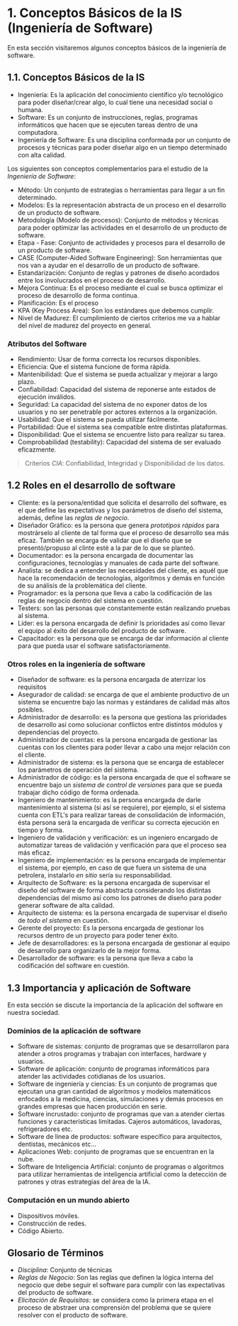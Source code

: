 # 1. Conceptos Básicos de la IS (Ingeniería de Software)

En esta sección visitaremos algunos conceptos básicos de la ingeniería de
software.

## 1.1. Conceptos Básicos de la IS

- Ingeniería: Es la aplicación del conocimiento científico y/o tecnológico para
  poder diseñar/crear algo, lo cual tiene una necesidad social o humana.
- Software: Es un conjunto de instrucciones, reglas, programas informáticos que
  hacen que se ejecuten tareas dentro de una computadora.
- Ingeniería de Software: Es una disciplina conformada por un conjunto de
  procesos y técnicas para poder diseñar algo en un tiempo determinado con alta
  calidad.

Los siguientes son conceptos complementarios para el estudio de la _Ingeniería
de Software_:

- Método: Un conjunto de estrategias o herramientas para llegar a un fin
  determinado.
- Modelos: Es la representación abstracta de un proceso en el desarrollo de un
  producto de software.
- Metodología (Modelo de procesos): Conjunto de métodos y técnicas para poder
  optimizar las actividades en el desarrollo de un producto de software.
- Etapa - Fase: Conjunto de actividades y procesos para el desarrollo de un
  producto de software.
- CASE (Computer-Aided Software Engineering): Son herramientas que nos van a
  ayudar en el desarrollo de un producto de software.
- Estandarización: Conjunto de reglas y patrones de diseño acordados entre los
  involucrados en el proceso de desarrollo.
- Mejora Continua: Es el proceso mediante el cual se busca optimizar el proceso
  de desarrollo de forma continua.
- Planificación: Es el proceso
- KPA (Key Process Area): Son los estándares que debemos cumplir.
- Nivel de Madurez: El cumplimiento de ciertos criterios me va a hablar del
  nivel de madurez del proyecto en general.

### Atributos del Software

- Rendimiento: Usar de forma correcta los recursos disponibles.
- Eficiencia: Que el sistema funcione de forma rápida.
- Mantenibilidad: Que el sistema se pueda actualizar y mejorar a largo plazo.
- Confiabilidad: Capacidad del sistema de reponerse ante estados de ejecución
  inválidos.
- Seguridad: La capacidad del sistema de no exponer datos de los usuarios y no
  ser penetrable por actores externos a la organización.
- Usabilidad: Que el sistema se pueda utilizar fácilmente.
- Portabilidad: Que el sistema sea compatible entre distintas plataformas.
- Disponibilidad: Que el sistema se encuentre listo para realizar su tarea.
- Comprobabilidad (testability): Capacidad del sistema de ser evaluado eficazmente.

> Criterios _CIA_: Confiabilidad, Integridad y Disponibilidad de los datos.

## 1.2 Roles en el desarrollo de software

- Cliente: es la persona/entidad que solicita el desarrollo del software, es
  el que define las expectativas y los parámetros de diseño del sistema, además,
  define las _reglas de negocio_.
- Diseñador Gráfico: es la persona que genera _prototipos rápidos_ para
  mostrárselo al cliente de tal forma que el proceso de desarrollo sea más eficaz.
  También se encarga de validar que el diseño que se presentó/propuso al clinte
  esté a la par de lo que se planteó.
- Documentador: es la persona encargada de documentar las configuraciones,
  tecnologías y manuales de cada parte del software.
- Analista: se dedica a entender las necesidades del cliente, es aquél que
  hace la recomendación de tecnologías, algoritmos y demás en función de su
  análisis de la problemática del cliente.
- Programador: es la persona que lleva a cabo la codificación de las reglas de
  negocio dentro del sistema en cuestión.
- Testers: son las personas que constantemente están realizando pruebas al
  sistema.
- Líder: es la persona encargada de definir ls prioridades así como llevar
  el equipo al éxito del desarrollo del producto de software.
- Capacitador: es la persona que se encarga de dar información al cliente para
  que pueda usar el software satisfactoriamente.

### Otros roles en la ingeniería de software

- Diseñador de software: es la persona encargada de aterrizar los requisitos
- Asegurador de calidad: se encarga de que el ambiente productivo de un sistema
  se encuentre bajo las normas y estándares de calidad más altos posibles.
- Administrador de desarrollo: es la persona que gestiona las prioridades de
  desarrollo así como solucionar conflictos entre distintos módulos y dependencias
  del proyecto.
- Administrador de cuentas: es la persona encargada de gestionar las cuentas con
  los clientes para poder llevar a cabo una mejor relación con el cliente.
- Administrador de sistema: es la persona que se encarga de establecer los
  parámetros de operación del sistema.
- Administrador de código: es la persona encargada de que el software se
  encuentre bajo un _sistema de control de versiones_ para que se pueda trabajar
  dicho código de forma ordenada.
- Ingeniero de mantenimiento: es la persona encargada de darle mantenimiento al
  sistema (si así se requiere), por ejemplo, si el sistema cuenta con ETL's
  para realizar tareas de consolidación de información, ésta persona será la
  encargada de verificar su correcta ejecución en tiempo y forma.
- Ingeniero de validación y verificación: es un ingeniero encargado de automatizar
  tareas de validación y verificación para que el proceso sea más eficaz.
- Ingeniero de implementación: es la persona encargada de implementar el sistema,
  por ejemplo, en caso de que fuera un sistema de una petrolera, instalarlo _en
  sitio_ sería su responsabilidad.
- Arquitecto de Software: es la persona encargada de supervisar el diseño del
  software de forma abstracta considerando los distintas dependencias del mismo
  así como los patrones de diseño para poder generar software de alta calidad.
- Arquitecto de sistema: es la persona encargada de supervisar el diseño de _todo
  el sistema_ en cuestión.
- Gerente del proyecto: Es la persona encargada de gestionar los recursos dentro
  de un proyecto para poder tener éxito.
- Jefe de desarrolladores: es la persona encargada de gestionar al equipo de
  desarrollo para organizarlo de la mejor forma.
- Desarrollador de software: es la persona que lleva a cabo la codificación del
  software en cuestión.

## 1.3 Importancia y aplicación de Software

En esta sección se discute la importancia de la aplicación del software en nuestra
sociedad.

### Dominios de la aplicación de software

- Software de sistemas: conjunto de programas que se desarrollaron para atender
  a otros programas y trabajan con interfaces, hardware y usuarios.
- Software de aplicación: conjunto de programas informáticos para atender las
  actividades cotidianas de los usuarios.
- Software de ingeniería y ciencias: Es un conjunto de programas que ejecutan
  una gran cantidad de algoritmos y modelos matemáticos enfocados a la medicina,
  ciencias, simulaciones y demás procesos en grandes empresas que hacen producción
  en serie.
- Software incrustado: conjunto de programas que van a atender ciertas funciones
  y características limitadas. Cajeros automáticos, lavadoras, refrigeradores etc.
- Software de línea de productos: software específico para arquitectos, dentistas,
  mecánicos etc...
- Aplicaciones Web: conjunto de programas que se encuentran en la nube.
- Software de Inteligencia Artificial: conjunto de programas o algoritmos para
  utilizar herramientas de inteligencia artificial como la detección de patrones
  y otras estrategias del área de la IA.

### Computación en un mundo abierto

- Dispositivos móviles.
- Construcción de redes.
- Código Abierto.

## Glosario de Términos

- _Disciplina_: Conjunto de técnicas
- _Reglas de Negocio_: Son las reglas que definen la lógica interna del negocio
  que debe seguir el software para cumplir con las expectativas del producto de
  software.
- _Elicitación de Requisitos_: se considera como la primera etapa en el proceso
  de abstraer una comprensión del problema que se quiere resolver con el producto
  de software.
